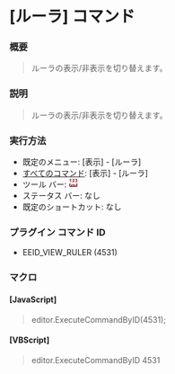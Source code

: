 # \[ルーラ\] コマンド

### 概要

> ルーラの表示/非表示を切り替えます。

### 説明

> ルーラの表示/非表示を切り替えます。

### 実行方法

- 既定のメニュー: \[表示\] \- \[ルーラ\]
- [すべてのコマンド](../../glossary/allcommands): \[表示\] \- \[ルーラ\]
- ツール バー: ![](../../images/ruler24x16.gif)
- ステータス バー: なし
- 既定のショートカット: なし

### プラグイン コマンド ID

- EEID\_VIEW\_RULER (4531)

### マクロ

#### \[JavaScript\]

> editor.ExecuteCommandByID(4531);

#### \[VBScript\]

> editor.ExecuteCommandByID 4531
